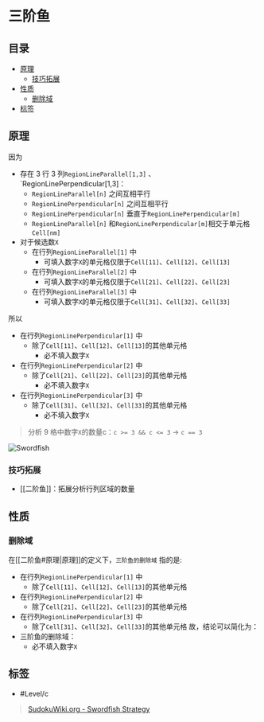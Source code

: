 # 三阶鱼

<!-- START doctoc generated TOC please keep comment here to allow auto update -->
<!-- DON'T EDIT THIS SECTION, INSTEAD RE-RUN doctoc TO UPDATE -->
## 目录

- [原理](#%E5%8E%9F%E7%90%86)
  - [技巧拓展](#%E6%8A%80%E5%B7%A7%E6%8B%93%E5%B1%95)
- [性质](#%E6%80%A7%E8%B4%A8)
  - [删除域](#%E5%88%A0%E9%99%A4%E5%9F%9F)
- [标签](#%E6%A0%87%E7%AD%BE)

<!-- END doctoc generated TOC please keep comment here to allow auto update -->

## 原理

因为
- 存在 3 行 3 列`RegionLineParallel[1,3]` 、`RegionLinePerpendicular[1,3]：
	- `RegionLineParallel[n]` 之间互相平行
	- `RegionLinePerpendicular[n]` 之间互相平行
	- `RegionLinePerpendicular[n]` 垂直于`RegionLinePerpendicular[m]`
	- `RegionLineParallel[n]` 和`RegionLinePerpendicular[m]`相交于单元格`Cell[nm]`
- 对于候选数`X`
	- 在行列`RegionLineParallel[1]` 中
		- 可填入数字`X`的单元格仅限于`Cell[11]`、`Cell[12]`、`Cell[13]`
	- 在行列`RegionLineParallel[2]` 中
		- 可填入数字`X`的单元格仅限于`Cell[21]`、`Cell[22]`、`Cell[23]`
	- 在行列`RegionLineParallel[3]` 中
		- 可填入数字`X`的单元格仅限于`Cell[31]`、`Cell[32]`、`Cell[33]`

所以
- 在行列`RegionLinePerpendicular[1]` 中
	- 除了`Cell[11]`、`Cell[12]`、`Cell[13]`的其他单元格
		- 必不填入数字`X`
- 在行列`RegionLinePerpendicular[2]` 中
	- 除了`Cell[21]`、`Cell[22]`、`Cell[23]`的其他单元格
		- 必不填入数字`X`
- 在行列`RegionLinePerpendicular[3]` 中
	- 除了`Cell[31]`、`Cell[32]`、`Cell[33]`的其他单元格
		- 必不填入数字`X`

> 分析 9 格中数字`X`的数量c：`c >= 3 && c <= 3` → `c == 3`

![Swordfish](https://www.sudokuwiki.org/PuzImages/SFdiag1.png)

### 技巧拓展

- [[二阶鱼]]：拓展分析行列区域的数量

## 性质

### 删除域

在[[二阶鱼#原理|原理]]的定义下，`三阶鱼的删除域` 指的是:
- 在行列`RegionLinePerpendicular[1]` 中
	- 除了`Cell[11]`、`Cell[12]`、`Cell[13]`的其他单元格
- 在行列`RegionLinePerpendicular[2]` 中
	- 除了`Cell[21]`、`Cell[22]`、`Cell[23]`的其他单元格
- 在行列`RegionLinePerpendicular[3]` 中
	- 除了`Cell[31]`、`Cell[32]`、`Cell[33]`的其他单元格
故，结论可以简化为：
- 三阶鱼的删除域：
	- 必不填入数字`X`

## 标签

- #Level/c

> [SudokuWiki.org - Swordfish Strategy](https://www.sudokuwiki.org/Sword_Fish_Strategy)
